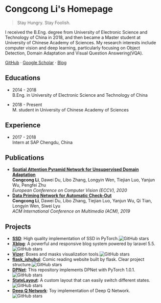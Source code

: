 # Congcong Li's Homepage
> Stay Hungry. Stay Foolish.


I received the B.Eng. degree from University of Electronic Science and Technology of China in 2018, and then became a Master student at University of Chinese Academy of Sciences. My research interests include computer vision and deep learning, particularly focusing on Object Detection, Domain Adaptation and Visual Question Answering(VQA).

[GitHub](https://github.com/lufficc) &middot; [Google Scholar](https://scholar.google.com/citations?user=z9QltjgAAAAJ) &middot; [Blog](https://blog.lufficc.com/)



## Educations

- 2014 - 2018  
  B.Eng. in University of Electronic Science and Technology of China

- 2018 - Present  
  M. student in University of Chinese Academy of Sciences



## Experience

- 2017 - 2018  
  Intern at SAP Chengdu, China



## Publications

- [**Spatial Attention Pyramid Network for Unsupervised Domain Adaptation**](https://arxiv.org/abs/2003.12979)  
  **Congcong Li**, Dawei Du, Libo Zhang, Longyin Wen, Tiejian Luo, Yanjun Wu, Pengfei Zhu  
  *European Conference on Computer Vision (ECCV), 2020*
- [**Data Priming Network for Automatic Check-Out**](https://arxiv.org/abs/1904.04978)  
  **Congcong Li**, Dawei Du, Libo Zhang, Tiejian Luo, Yanjun Wu, Qi Tian, Longyin Wen, Siwei Lyu  
  *ACM International Conference on Multimedia (ACM), 2019*



## Projects

- [**SSD**](https://github.com/lufficc/SSD): High quality implementation of SSD in PyTorch.![GitHub stars](https://img.shields.io/github/stars/lufficc/ssd)
- [**Xblog**](https://github.com/lufficc/Xblog): A powerful and responsive blog system powered by laravel 5.5.![GitHub stars](https://img.shields.io/github/stars/lufficc/Xblog)
- [**Vizer**](https://github.com/lufficc/Vizer): Boxes and masks visualization tools.![GitHub stars](https://img.shields.io/github/stars/lufficc/Vizer)
- [**flask_ishuhui**](https://github.com/lufficc/flask_ishuhui): Comic reading website built by flask. Clear project structure.![GitHub stars](https://img.shields.io/github/stars/lufficc/flask_ishuhui)
- [**DPNet**](https://github.com/lufficc/DPNet): This repository implements DPNet with PyTorch 1.0.1.![GitHub stars](https://img.shields.io/github/stars/lufficc/DPNet)
- [**StateLayout**](https://github.com/lufficc/StateLayout): A custom layout that can easily switch different states.![GitHub stars](https://img.shields.io/github/stars/lufficc/StateLayout)
- [**Deep Q Network**](https://github.com/lufficc/dqn): Toy implementation of Deep Q Network.![GitHub stars](https://img.shields.io/github/stars/lufficc/dqn)

